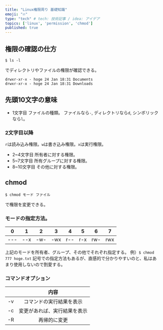 ```yaml
---
title: "Linux権限周り 基礎知識"
emoji: "🔥"
type: "tech" # tech: 技術記事 / idea: アイデア
topics: ['linux', 'permission', 'chmod']
published: true
---
```

## 権限の確認の仕方
```
$ ls -l
```
でディレクトリやファイルの権限が確認できる。
```
drwxr-xr-x - hoge 24 Jan 18:31 Documents
drwxr-xr-x - hoge 24 Jan 18:31 Downloads
```
## 先頭10文字の意味
- 1文字目
ファイルの種類。
ファイルなら`-`, ディレクトリなら`d`, シンボリックなら`l`。
### 2文字目以降
`r`は読み込み権限。`w`は書き込み権限。`x`は実行権限。
- 2~4文字目
所有者に対する権限。
- 5~7文字目
所有グループに対する権限。
- 8~10文字目
その他に対する権限。
## chmod
```
$ chmod モード ファイル
```
で権限を変更できる。
### モードの指定方法。
|0|1|2|3|4|5|6|7|
|:---:|:---:|:---:|:---:|:---:|:---:|:---:|:---:|
|---|--x|-w-|-wx|r--|r-x|rw-|rwx|
上記のモードを所有者、グループ、その他でそれぞれ指定する。
例）`$ chmod 777 hoge.txt`
記号での指定方法もあるが、直感的で分かりやすいのと、私はあまり使用しないので割愛する。
### コマンドオプション
||内容|
|:---:|:---:|
|-v|コマンドの実行結果を表示|
|-c|変更があれば、実行結果を表示|
|-R|再帰的に変更|